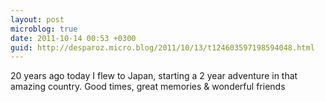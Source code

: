 ```yaml
---
layout: post
microblog: true
date: 2011-10-14 00:53 +0300
guid: http://desparoz.micro.blog/2011/10/13/t124603597198594048.html
---
```

20 years ago today I flew to Japan, starting a 2 year adventure in that amazing country. Good times, great memories &amp; wonderful friends
